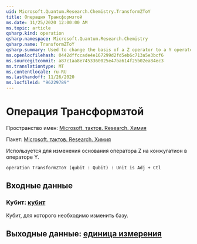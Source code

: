 ```yaml
---
uid: Microsoft.Quantum.Research.Chemistry.TransformZToY
title: Операция Трансформзтой
ms.date: 11/25/2020 12:00:00 AM
ms.topic: article
qsharp.kind: operation
qsharp.namespace: Microsoft.Quantum.Research.Chemistry
qsharp.name: TransformZToY
qsharp.summary: Used to change the basis of a Z operator to a Y operator by conjugation.
ms.openlocfilehash: 0442dffccade4e167299d2fd5eb6c713a5e3bcf6
ms.sourcegitcommit: a87c1aa8e7453360025e47ba614f25b02ea84ec3
ms.translationtype: MT
ms.contentlocale: ru-RU
ms.lasthandoff: 11/26/2020
ms.locfileid: "96229789"
---
```

# <a name="transformztoy-operation"></a>Операция Трансформзтой

Пространство имен: [Microsoft. тактов. Research. Химия](xref:Microsoft.Quantum.Research.Chemistry)

Пакет: [Microsoft. тактов. Research. Химия](https://nuget.org/packages/Microsoft.Quantum.Research.Chemistry)


Используется для изменения основания оператора Z на конжугатион в операторе Y.

```qsharp
operation TransformZToY (qubit : Qubit) : Unit is Adj + Ctl
```


## <a name="input"></a>Входные данные

### <a name="qubit--qubit"></a>Кубит: [кубит](xref:microsoft.quantum.lang-ref.qubit)

Кубит, для которого необходимо изменить базу.



## <a name="output--unit"></a>Выходные данные: [единица измерения](xref:microsoft.quantum.lang-ref.unit)

